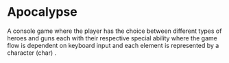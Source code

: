 # Apocalypse
A console game where the player has the choice between different types of heroes and guns each with their respective special ability where the game flow is dependent on keyboard input and each element is represented by a character (char) .
